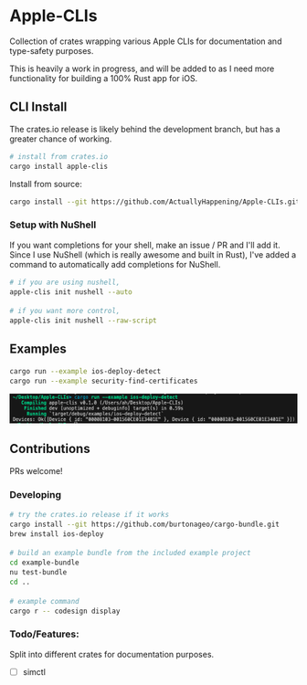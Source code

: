 # Apple-CLIs
Collection of crates wrapping various Apple CLIs for documentation and type-safety purposes.

This is heavily a work in progress, and will be added to as I need more functionality for building a 100% Rust app for iOS.

## CLI Install
The crates.io release is likely behind the development branch, but has a greater chance of working.
```sh
# install from crates.io
cargo install apple-clis
```

Install from source:
```sh
cargo install --git https://github.com/ActuallyHappening/Apple-CLIs.git apple-clis
```

### Setup with NuShell
If you want completions for your shell, make an issue / PR and I'll add it.
Since I use NuShell (which is really awesome and built in Rust), I've added a command to automatically add completions for NuShell.
```zsh
# if you are using nushell,
apple-clis init nushell --auto

# if you want more control,
apple-clis init nushell --raw-script
```

## Examples
```sh
cargo run --example ios-deploy-detect
cargo run --example security-find-certificates
```

![Example `ios-deploy --detect`](docs/ios-deploy-detect.png)

## Contributions
PRs welcome!

### Developing
```sh
# try the crates.io release if it works
cargo install --git https://github.com/burtonageo/cargo-bundle.git
brew install ios-deploy

# build an example bundle from the included example project
cd example-bundle
nu test-bundle
cd ..

# example command
cargo r -- codesign display
```

### Todo/Features:
Split into different crates for documentation purposes.
- [ ] simctl